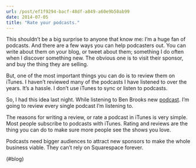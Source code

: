 ```yaml
---
url: /post/ef1f9294-bacf-48df-a849-a60e9b50ab99
date: 2014-07-05
title: "Rate your podcasts."
---
```


This shouldn&#8217;t be a big surprise to anyone that know me: I&#8217;m a huge fan of podcasts. And there are a few ways you can help podcasters out. You can write about them on your blog, or tweet about them; something I do often when I discover something new. The obvious one is to visit their sponsor, and buy the thing they are selling.



But, one of the most important things you can do is to review them on iTunes. I haven&#8217;t reviewed many of the podcasts I have listened to over the years. It&#8217;s a hassle. I don&#8217;t use iTunes to sync or listen to podcasts.



So, I had this idea last night. While listening to Ben Brooks new [podcast][1]. I&#8217;m going to review every single podcast I&#8217;m listening to.



The reasons for writing a review, or rate a podcast in iTunes is very simple. Most people subscribe to podcasts with iTunes. Rating and reviews are the thing you can do to make sure more people see the shows you love.



Podcasts need bigger audiences to attract new sponsors to make the whole business viable. They can&#8217;t rely on Squarespace forever.



(#blog)



 [1]: http://podcast.brooksreview.net